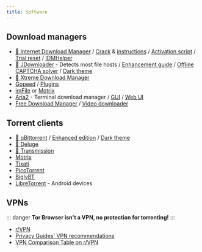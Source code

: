 ```yaml
---
title: Software
---
```


## Download managers

- [🌟 Internet Download Manager](https://www.internetdownloadmanager.com) / [Crack](https://cracksurl.com/internet-download-manager) & [instructions](https://rentry.org/installidm) / [Activation script](https://github.com/lstprjct/IDM-Activation-Script) / [Trial reset](https://github.com/J2TEAM/idm-trial-reset) / [IDMHelper](https://github.com/unamer/IDMHelper)
- [🌟 JDownloader](https://jdownloader.org/jdownloader2) - Detects most file
  hosts / [Enhancement guide](https://lemmy.world/post/3098414) / [Offline CAPTCHA solver](https://github.com/cracker0dks/CaptchaSolver) / [Dark theme](https://support.jdownloader.org/Knowledgebase/Article/View/dark-mode-theme)
- [🌟 Xtreme Download Manager](https://xtremedownloadmanager.com)
- [Gopeed](https://gopeed.com) / [Plugins](https://github.com/search?q=topic%3Agopeed-extension&type=repositories)
- [imFile](https://github.com/imfile-io/imfile-desktop) or [Motrix](https://motrix.app)
- [Aria2](https://aria2.github.io) - Terminal download
  manager / [GUI](https://persepolisdm.github.io) / [Web UI](https://github.com/ziahamza/webui-aria2)
- [Free Download Manager](https://www.freedownloadmanager.org) / [Video downloader](https://github.com/meowcateatrat/elephant)

## Torrent clients

- [🌟 qBittorrent](https://www.qbittorrent.org) / [Enhanced edition](https://github.com/c0re100/qBittorrent-Enhanced-Edition) / [Dark theme](https://draculatheme.com/qbittorrent)
- [🌟 Deluge](https://dev.deluge-torrent.org)
- [🌟 Transmission](https://transmissionbt.com)
- [Motrix](https://motrix.app)
- [Tixati](https://tixati.com)
- [PicoTorrent](https://picotorrent.org)
- [BiglyBT](https://www.biglybt.com)
- [LibreTorrent](https://github.com/proninyaroslav/libretorrent) - Android devices

## VPNs

::: danger
**Tor Browser isn't a VPN, no protection for torrenting!**
:::

- [r/VPN](https://www.reddit.com/r/VPN)
- [Privacy Guides' VPN recommendations](https://www.privacyguides.org/vpn)
- [VPN Comparison Table on r/VPN](https://www.reddit.com/m736zt)
